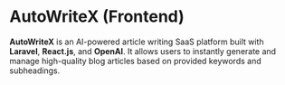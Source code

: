 # AutoWriteX (Frontend)

**AutoWriteX** is an AI-powered article writing SaaS platform built with **Laravel**, **React.js**, and **OpenAI**. It allows users to instantly generate and manage high-quality blog articles based on provided keywords and subheadings.
